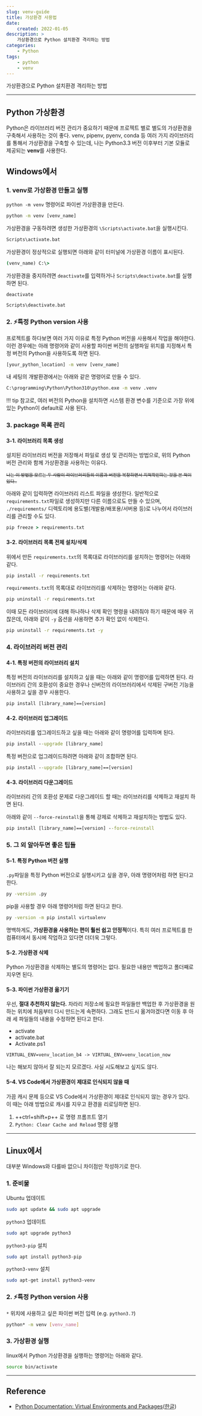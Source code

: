 ```yaml
---
slug: venv-guide
title: 가상환경 사용법
date:
    created: 2022-01-05
description: >
    가상환경으로 Python 설치환경 격리하는 방법
categories:
    - Python
tags:
    - python
    - venv
---
```


가상환경으로 Python 설치환경 격리하는 방법  

<!-- more -->

---

## Python 가상환경

Python은 라이브러리 버전 관리가 중요하기 때문에 프로젝트 별로 별도의 가상환경을 구축해서 사용하는 것이 좋다. venv, pipenv, pyenv, conda 등 여러 가지 라이브러리를 통해서 가상환경을 구축할 수 있는데, 나는 Python3.3 버전 이후부터 기본 모듈로 제공되는 **venv**를 사용한다.  

## Windows에서

### 1. venv로 가상환경 만들고 실행

`python -m venv` 명령어로 파이썬 가상환경을 만든다.  

```bat
python -m venv [venv_name]
```

가상환경을 구동하려면 생성한 가상환경의 `\Scripts\activate.bat`을 실행시킨다.  

```bat
Scripts\activate.bat
```

가상환경이 정상적으로 실행되면 아래와 같이 터미널에 가상환경 이름이 표시된다.  

```bat
(venv_name) C:\>
```

가상환경을 중지하려면 `deactivate`를 입력하거나 `Scripts\deactivate.bat`를 실행하면 된다.  

```bat
deactivate
```

```bat
Scripts\deactivate.bat
```

### 2. ⚡특정 Python version 사용

프로젝트를 하다보면 여러 가지 이유로 특정 Python 버전을 사용해서 작업을 해야한다. 이런 경우에는 아래 명령어와 같이 사용할 파이썬 버전의 실행파일 위치를 지정해서 특정 버전의 Python을 사용하도록 하면 된다.  

```bat
[your_python_location] -m venv [venv_name]
```

내 세팅의 개발환경에서는 아래와 같은 명령어로 만들 수 있다.  

```bat
C:\programming\Python\Python310\python.exe -m venv .venv
```

!!! tip
    참고로, 여러 버전의 Python을 설치하면 시스템 환경 변수를 기준으로 가장 위에 있는 Python이 default로 사용 된다.  

### 3. package 목록 관리

#### 3-1. 라이브러리 목록 생성

설치된 라이브러리 버전을 저장해서 파일로 생성 및 관리하는 방법으로, 위의 Python 버전 관리와 함께 가상환경을 사용하는 이유다.  

<sub>~~나는 이 방법을 모르는 두 사람이 라이브러리들의 이름과 버전을 복창하면서 지적확인하는 것을 본 적이 있다..~~</sub>  

아래와 같이 입력하면 라이브러리 리스트 파일을 생성한다. 일반적으로 `requirements.txt`파일로 생성하지만 다른 이름으로도 만들 수 있으며, `./requirements/` 디렉토리에 용도별(개발용/배포용/서버용 등)로 나누어서 라이브러리를 관리할 수도 있다.  

```bat
pip freeze > requirements.txt
```

#### 3-2. 라이브러리 목록 전체 설치/삭제

위에서 만든 `requirements.txt`의 목록대로 라이브러리를 설치하는 명령어는 아래와 같다.  

```bat
pip install -r requirements.txt
```

`requirements.txt`의 목록대로 라이브러리를 삭제하는 명령어는 아래와 같다.  

```bat
pip uninstall -r requirements.txt
```

이때 모든 라이브러리에 대해 하나하나 삭제 확인 명령을 내려줘야 하기 때문에 매우 귀찮은데, 아래와 같이 `-y` 옵션을 사용하면 추가 확인 없이 삭제한다.  

```bat
pip uninstall -r requirements.txt -y
```

### 4. 라이브러리 버전 관리

#### 4-1. 특정 버전의 라이브러리 설치

특정 버전의 라이브러리를 설치하고 싶을 때는 아래와 같이 명령어를 입력하면 된다. 라이브러리 간의 호환성이 중요한 경우나 신버전의 라이브러리에서 삭제된 구버전 기능을 사용하고 싶을 경우 사용한다.  

```bat
pip install [library_name]==[version]
```

#### 4-2. 라이브러리 업그레이드

라이브러리를 업그레이드하고 싶을 때는 아래와 같이 명령어를 입력하며 된다.  

```bat
pip install --upgrade [library_name]
```

특정 버전으로 업그레이드하려면 아래와 같이 조합하면 된다.  

```bat
pip install --upgrade [library_name]==[version]
```

#### 4-3. 라이브러리 다운그레이드

라이브러리 간의 호환성 문제로 다운그레이드 할 때는 라이브러리를 삭제하고 재설치 하면 된다. 

아래와 같이 `--force-reinstall`을 통해 강제로 삭제하고 재설치하는 방법도 있다.  

```bat
pip install [library_name]==[version] --force-reinstall
```

### 5. 그 외 알아두면 좋은 팁들

#### 5-1. 특정 Python 버전 실행

`.py`파일을 특정 Python 버전으로 실행시키고 싶을 경우, 아래 명령어처럼 하면 된다고 한다.  

```bat
py -version .py
```

pip을 사용할 경우 아래 명령어처럼 하면 된다고 한다.  

```bat
py -version -m pip install virtualenv
```

명백하게도, **가상환경을 사용하는 편이 훨씬 쉽고 안정적**이다. 특히 여러 프로젝트를 한 컴퓨터에서 동시에 작업하고 있다면 더더욱 그렇다.  

#### 5-2. 가상환경 삭제

Python 가상환경을 삭제하는 별도의 명령어는 없다. 필요한 내용만 백업하고 폴더째로 지우면 된다.  

#### 5-3. 파이썬 가상환경 옮기기

우선, **절대 추천하지 않는다.** 차라리 저장소에 필요한 파일들만 백업한 후 가상환경을 원하는 위치에 처음부터 다시 만드는게 속편하다. 그래도 반드시 옮겨야겠다면 이동 후 아래 세 파일들의 내용을 수정하면 된다고 한다.  

- activate
- activate.bat
- Activate.ps1

```
VIRTUAL_ENV=venv_location_b4 -> VIRTUAL_ENV=venv_location_now
```

나는 해보지 않아서 잘 되는지 모르겠다. 사실 시도해보고 싶지도 않다.  

#### 5-4. VS Code에서 가상환경이 제대로 인식되지 않을 때

가끔 캐시 문제 등으로 VS Code에서 가상환경이 제대로 인식되지 않는 경우가 있다. 이 때는 아래 방법으로 캐시를 지우고 환경을 리로딩하면 된다.  

1. ++ctrl+shift+p++ 로 명령 프롬프트 열기
1. `Python: Clear Cache and Reload` 명령 실행

---

## Linux에서

대부분 Windows와 다를바 없으니 차이점만 작성하기로 한다.  

### 1. 준비물

Ubuntu 업데이트  

```bash
sudo apt update && sudo apt upgrade
```

`python3` 업데이트  

```bash
sudo apt upgrade python3
```

`python3-pip` 설치  

```bash
sudo apt install python3-pip
```

`python3-venv` 설치  

```bash
sudo apt-get install python3-venv
```

### 2. ⚡특정 Python version 사용

`*` 위치에 사용하고 싶은 파이썬 버전 입력 (e.g. `python3.7`)  

```bash
python* -m venv [venv_name]
```

### 3. 가상환경 실행

linux에서 Python 가상환경을 실행하는 명령어는 아래와 같다.  

```bash
source bin/activate
```

---
## Reference
- [Python Documentation: Virtual Environments and Packages](https://docs.python.org/3/tutorial/venv.html)([한글](https://docs.python.org/ko/3/tutorial/venv.html))